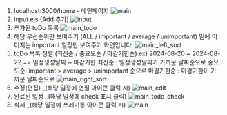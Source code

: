1. localhost:3000/home - 메인페이지
![main](https://github.com/user-attachments/assets/70324583-b9b6-4844-b3e1-0bac5dbfc215)
2. input.ejs (Add 추가)
![input](https://github.com/user-attachments/assets/62a2207e-905c-44c0-93c4-694d08d2d626)
3. 추가된 toDo 목록
![main_todo](https://github.com/user-attachments/assets/7a185de3-1b80-4778-8eb9-e33d881d9405)
4. 해당 우선순위만 보여주기 (ALL / important / average / unimportant)
밑에 이미지는 important 일정만 보여주기 화면입니다.
![main_left_sort](https://github.com/user-attachments/assets/f54f0405-9c7f-4b80-9607-5e15a995deb4)
6. toDo 목록 정렬 (최신순 / 중요도순 / 마감기한순)
ex) 2024-08-20 ~ 2024-08-22 => 일정생성날짜 ~ 마감기한
최신순 : 일정생성날짜가 가까운 날짜순으로
중요도순: important > average > unimportant 순으로
마감기한순 : 마감기한이 가까운 날짜순으로
![main_right_sort](https://github.com/user-attachments/assets/38f58867-7965-4534-9d80-5abd6121bfec)
7. 수정(편집) _(해당 일정에 연필 아이콘 클릭 시)
![main_edit](https://github.com/user-attachments/assets/6fb83a54-2bb1-4808-b193-36094b55111e)
8. 완료된 일정 _(해당 일정에 check 표시 클릭)
![main_todo_check](https://github.com/user-attachments/assets/94ed3972-a88b-4ef1-9059-97163a827048)
9. 삭제 _(해당 일정에 쓰레기통 아이콘 클릭 시)
![main](https://github.com/user-attachments/assets/70324583-b9b6-4844-b3e1-0bac5dbfc215)

